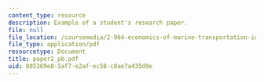 ```yaml
---
content_type: resource
description: Example of a student's research paper.
file: null
file_location: /coursemedia/2-964-economics-of-marine-transportation-industries-fall-2006/805369e85af7e2afec58c8ae7a435d9e_paper2_pb.pdf
file_type: application/pdf
resourcetype: Document
title: paper2_pb.pdf
uid: 805369e8-5af7-e2af-ec58-c8ae7a435d9e
---
```

